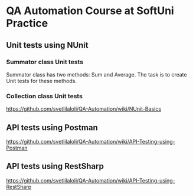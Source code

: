 # QA Automation Course at SoftUni Practice
## Unit tests using NUnit
### Summator class Unit tests
Summator class has two methods: Sum and Average. The task is to create Unit tests for these methods.
### Collection class Unit tests
https://github.com/svetlilaloli/QA-Automation/wiki/NUnit-Basics 
## API tests using Postman
https://github.com/svetlilaloli/QA-Automation/wiki/API-Testing-using-Postman
## API tests using RestSharp
https://github.com/svetlilaloli/QA-Automation/wiki/API-Testing-using-RestSharp
